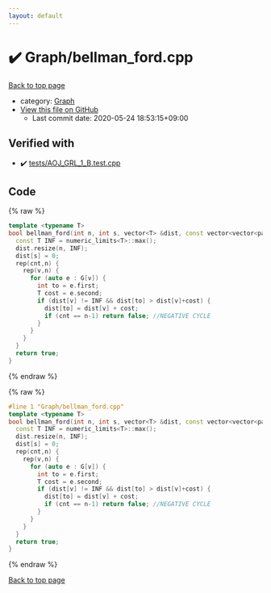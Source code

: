 ```yaml
---
layout: default
---
```


<!-- mathjax config similar to math.stackexchange -->
<script type="text/javascript" async
  src="https://cdnjs.cloudflare.com/ajax/libs/mathjax/2.7.5/MathJax.js?config=TeX-MML-AM_CHTML">
</script>
<script type="text/x-mathjax-config">
  MathJax.Hub.Config({
    TeX: { equationNumbers: { autoNumber: "AMS" }},
    tex2jax: {
      inlineMath: [ ['$','$'] ],
      processEscapes: true
    },
    "HTML-CSS": { matchFontHeight: false },
    displayAlign: "left",
    displayIndent: "2em"
  });
</script>

<script type="text/javascript" src="https://cdnjs.cloudflare.com/ajax/libs/jquery/3.4.1/jquery.min.js"></script>
<script src="https://cdn.jsdelivr.net/npm/jquery-balloon-js@1.1.2/jquery.balloon.min.js" integrity="sha256-ZEYs9VrgAeNuPvs15E39OsyOJaIkXEEt10fzxJ20+2I=" crossorigin="anonymous"></script>
<script type="text/javascript" src="../../assets/js/copy-button.js"></script>
<link rel="stylesheet" href="../../assets/css/copy-button.css" />


# :heavy_check_mark: Graph/bellman_ford.cpp

<a href="../../index.html">Back to top page</a>

* category: <a href="../../index.html#4cdbd2bafa8193091ba09509cedf94fd">Graph</a>
* <a href="{{ site.github.repository_url }}/blob/master/Graph/bellman_ford.cpp">View this file on GitHub</a>
    - Last commit date: 2020-05-24 18:53:15+09:00




## Verified with

* :heavy_check_mark: <a href="../../verify/tests/AOJ_GRL_1_B.test.cpp.html">tests/AOJ_GRL_1_B.test.cpp</a>


## Code

<a id="unbundled"></a>
{% raw %}
```cpp
template <typename T>
bool bellman_ford(int n, int s, vector<T> &dist, const vector<vector<pair<int,T> > > &G) {
  const T INF = numeric_limits<T>::max();
  dist.resize(n, INF);
  dist[s] = 0;
  rep(cnt,n) {
    rep(v,n) {
      for (auto e : G[v]) {
        int to = e.first;
        T cost = e.second;
        if (dist[v] != INF && dist[to] > dist[v]+cost) {
          dist[to] = dist[v] + cost;
          if (cnt == n-1) return false; //NEGATIVE CYCLE
        }
      }
    }
  }
  return true;
}
```
{% endraw %}

<a id="bundled"></a>
{% raw %}
```cpp
#line 1 "Graph/bellman_ford.cpp"
template <typename T>
bool bellman_ford(int n, int s, vector<T> &dist, const vector<vector<pair<int,T> > > &G) {
  const T INF = numeric_limits<T>::max();
  dist.resize(n, INF);
  dist[s] = 0;
  rep(cnt,n) {
    rep(v,n) {
      for (auto e : G[v]) {
        int to = e.first;
        T cost = e.second;
        if (dist[v] != INF && dist[to] > dist[v]+cost) {
          dist[to] = dist[v] + cost;
          if (cnt == n-1) return false; //NEGATIVE CYCLE
        }
      }
    }
  }
  return true;
}

```
{% endraw %}

<a href="../../index.html">Back to top page</a>

